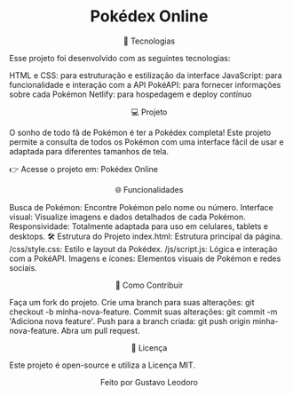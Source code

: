 <h1 align="center"> Pokédex Online </h1> <p align="center">  


<p align="center">🚀 Tecnologias</p>

Esse projeto foi desenvolvido com as seguintes tecnologias:

HTML e CSS: para estruturação e estilização da interface
JavaScript: para funcionalidade e interação com a API
PokéAPI: para fornecer informações sobre cada Pokémon
Netlify: para hospedagem e deploy contínuo

<p align="center">💻 Projeto</p>

O sonho de todo fã de Pokémon é ter a Pokédex completa! Este projeto permite a consulta de todos os Pokémon com uma interface fácil de usar e adaptada para diferentes tamanhos de tela.

👉 Acesse o projeto em: Pokédex Online

<p align="center">🌐 Funcionalidades</p>

Busca de Pokémon: Encontre Pokémon pelo nome ou número.
Interface visual: Visualize imagens e dados detalhados de cada Pokémon.
Responsividade: Totalmente adaptada para uso em celulares, tablets e desktops.
🛠 Estrutura do Projeto
index.html: Estrutura principal da página.
/css/style.css: Estilo e layout da Pokédex.
/js/script.js: Lógica e interação com a PokéAPI.
Imagens e ícones: Elementos visuais de Pokémon e redes sociais.

<p align="center">🤝 Como Contribuir</p>

Faça um fork do projeto.
Crie uma branch para suas alterações: git checkout -b minha-nova-feature.
Commit suas alterações: git commit -m 'Adiciona nova feature'.
Push para a branch criada: git push origin minha-nova-feature.
Abra um pull request.

<p align="center">📝 Licença</p>
Este projeto é open-source e utiliza a Licença MIT.

<p align="center">Feito por Gustavo Leodoro</p>
